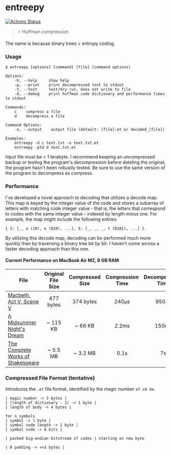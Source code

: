 # entreepy
[![Actions Status](https://github.com/typio/entreepy/workflows/release/badge.svg)](https://github.com/typio/entreepy/actions)

> ⚡ Huffman compression

The name is because binary trees + entropy coding.

### Usage

```
$ entreepy [options] [command] [file] [command options]

Options:
    -h, --help     show help
    -p, --print    print decompressed text to stdout
    -t, --test     test/dry run, does not write to file
    -d, --debug    print huffman code dictionary and performance times to stdout

Commands:
    c    compress a file
    d    decompress a file

Command Options:
    -o, --output    output file (default: [file].et or decoded_[file])

Examples:
    entreepy -d c text.txt -o text.txt.et
    entreepy -ptd d text.txt.et
```

Input file must be < 1 terabyte. I recommend keeping an uncompressed backup or testing the program's
decompression before deleting the original, the program hasn't been robustly tested. Be sure to use
the same version of the program to decompress as compress.

### Performance

<!-- Time performance is quite good, memory is not optimal compared to other -->
<!-- solutions but still relatively nothing. The main time bottlenecks are the -->
<!-- heap allocations for file I/O. -->

I've developed a novel approach to decoding that utilizes a decode map. This map is keyed by the integer value of the code and stores a subarray of letters with matching code integer value - that is, the letters that correspond to codes with the same integer value - indexed by length minus one. For example, the map might include the following entries:

`{ 2: [_, a (10), e (010), ...], 5: [_, _, _, t (0101), ...] }.`

By utilizing this decode map, decoding can be performed much more quickly than by traversing a binary tree bit by bit. I haven't come across a faster decoding approach than this one.

#### Current Performance on MacBook Air M2, 8 GB RAM
| File | Original File Size | Compressed Size | Compression Time | Decompression Time |
| ---- | :----------------: | :-------------: | :--------------: | :----------------: |
| [Macbeth, Act V, Scene V](https://github.com/typio/entreepy/blob/main/res/nice.shakespeare.txt)   | 477 bytes | 374 bytes | 240μs | 950μs |
| [A Midsummer Night's Dream](https://github.com/typio/entreepy/blob/main/res/a_midsummer_nights_dream.txt) | ~ 115 KB | ~ 66 KB | 2.2ms | 150ms |
| [The Complete Works of Shakespeare](https://ocw.mit.edu/ans7870/6/6.006/s08/lecturenotes/files/t8.shakespeare.txt) | ~ 5.5 MB | ~ 3.2 MB | 0.1s | 7s |

### Compressed File Format (tentative)

Introduces the `.et` file format, identified by the magic number `e7 c0 de`.

```bf
| magic number -> 3 bytes |
| (length of dictionary - 1) -> 1 byte |
| length of body -> 4 bytes |

for n symbols
| symbol -> 1 byte |
| symbol code length -> 1 byte |
| symbol code -> m bits |

| packed big-endian bitstream of codes | starting on new byte

| 0 padding -> <=3 bytes |
```
